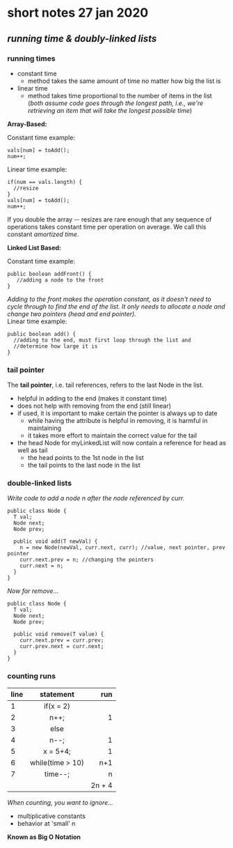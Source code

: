 # short notes 27 jan 2020
## _running time & doubly-linked lists_

### running times
- constant time
	- method takes the same amount of time no matter how big the list is
- linear time
	- method takes time proportional to the number of items in the list
(_both assume code goes through the longest path, i.e., we're retrieving an item that will take the longest possible time_)   

**Array-Based:**   

Constant time example:
```
vals[num] = toAdd();
num++;
```
Linear time example:
```
if(num == vals.length) {
  //resize
}
vals[num] = toAdd();
num++;
```
If you double the array -- resizes are rare enough that
 any sequence of operations takes constant time per operation on average.
 We call this constant _amortized time_.   

**Linked List Based:**   

Constant time example:
```
public boolean addFront() {
   //adding a node to the front
}
```
_Adding to the front makes the operation constant, as it doesn't need to cycle through to find the end of the list.
 It only needs to allocate a node and change two pointers (head and end pointer)._   
Linear time example:
```
public boolean add() {
  //adding to the end, must first loop through the list and
  //determine how large it is
}
```

### tail pointer
The **tail pointer**, i.e. tail references, refers to the last Node in the list.
- helpful in adding to the end (makes it constant time)
- does not help with removing from the end (still linear)
- if used, it is important to make certain the pointer is always up to date
	- while having the attribute is helpful in removing, it is harmful in maintaining
	- it takes more effort to maintain the correct value for the tail
- the head Node for myLinkedList will now contain a reference for head as well as tail
	- the head points to the 1st node in the list
	- the tail points to the last node in the list

### double-linked lists
_Write code to add a node n after the node referenced by curr._   
```
public class Node {
  T val;
  Node next;
  Node prev;
  
  public void add(T newVal) {
    n = new Node(newVal, curr.next, curr); //value, next pointer, prev pointer
    curr.next.prev = n; //changing the pointers
    curr.next = n;
  }
}
```
_Now for remove..._
```
public class Node {
  T val;
  Node next;
  Node prev;

  public void remove(T value) {
    curr.next.prev = curr.prev;
    curr.prev.next = curr.next;
  }
}
```

### counting runs
| line   | statement           | run  |
| ------ |:-------------------:| -----:|
| 1 | if(x = 2) |   |
| 2 |   n++; | 1 |
| 3 | else |   |
| 4 |   n--; | 1 |
| 5 | x = 5+4; | 1 |
| 6 | while(time > 10) | n+1 |
| 7 |   time--;  | n |
|   |        | 2n + 4 |
   
_When counting, you want to ignore..._
- multiplicative constants
- behavior at 'small' n

**Known as Big O Notation**
